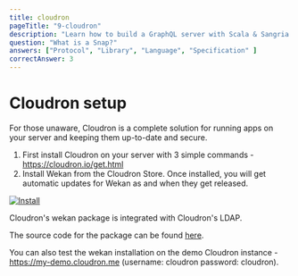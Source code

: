 ```yaml
---
title: cloudron
pageTitle: "9-cloudron"
description: "Learn how to build a GraphQL server with Scala & Sangria and the best practices for filters, authentication and pagination."
question: "What is a Snap?"
answers: ["Protocol", "Library", "Language", "Specification" ]
correctAnswer: 3
---
```

# Cloudron setup

For those unaware,  Cloudron is a complete solution for running apps on your server and keeping them up-to-date and secure.

1. First install Cloudron on your server with 3 simple commands - https://cloudron.io/get.html
2. Install Wekan from the Cloudron Store. Once installed, you will get automatic updates for Wekan as and when they get released.

[![Install](https://cloudron.io/img/button.svg)](https://cloudron.io/button.html?app=io.wekan.cloudronapp)

Cloudron's wekan package is integrated with Cloudron's LDAP.

The source code for the package can be found [here](https://git.cloudron.io/cloudron/wekan-app/).

You can also test the wekan installation on the demo Cloudron instance - https://my-demo.cloudron.me (username: cloudron password: cloudron).